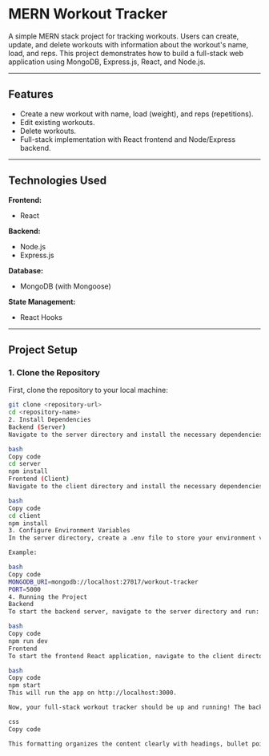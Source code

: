 # MERN Workout Tracker

A simple MERN stack project for tracking workouts. Users can create, update, and delete workouts with information about the workout's name, load, and reps. This project demonstrates how to build a full-stack web application using MongoDB, Express.js, React, and Node.js.

---

## Features

- Create a new workout with name, load (weight), and reps (repetitions).
- Edit existing workouts.
- Delete workouts.
- Full-stack implementation with React frontend and Node/Express backend.

---

## Technologies Used

**Frontend:**  
- React  

**Backend:**  
- Node.js  
- Express.js

**Database:**  
- MongoDB (with Mongoose)

**State Management:**  
- React Hooks

---

## Project Setup

### 1. Clone the Repository

First, clone the repository to your local machine:

```bash
git clone <repository-url>
cd <repository-name>
2. Install Dependencies
Backend (Server)
Navigate to the server directory and install the necessary dependencies:

bash
Copy code
cd server
npm install
Frontend (Client)
Navigate to the client directory and install the necessary dependencies:

bash
Copy code
cd client
npm install
3. Configure Environment Variables
In the server directory, create a .env file to store your environment variables such as your MongoDB connection string.

Example:

bash
Copy code
MONGODB_URI=mongodb://localhost:27017/workout-tracker
PORT=5000
4. Running the Project
Backend
To start the backend server, navigate to the server directory and run:

bash
Copy code
npm run dev
Frontend
To start the frontend React application, navigate to the client directory and run:

bash
Copy code
npm start
This will run the app on http://localhost:3000.

Now, your full-stack workout tracker should be up and running! The backend will be accessible at http://localhost:5000.

css
Copy code

This formatting organizes the content clearly with headings, bullet points, code blocks, and links for better readability.
